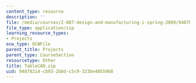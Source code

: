 ```yaml
---
content_type: resource
description: ''
file: /media/courses/2-007-design-and-manufacturing-i-spring-2009/94878214cb932b8dc5c9323be48b5968_TableCAD.zip
file_type: application/zip
learning_resource_types:
- Projects
ocw_type: OCWFile
parent_title: Projects
parent_type: CourseSection
resourcetype: Other
title: TableCAD.zip
uid: 94878214-cb93-2b8d-c5c9-323be48b5968
---
```

